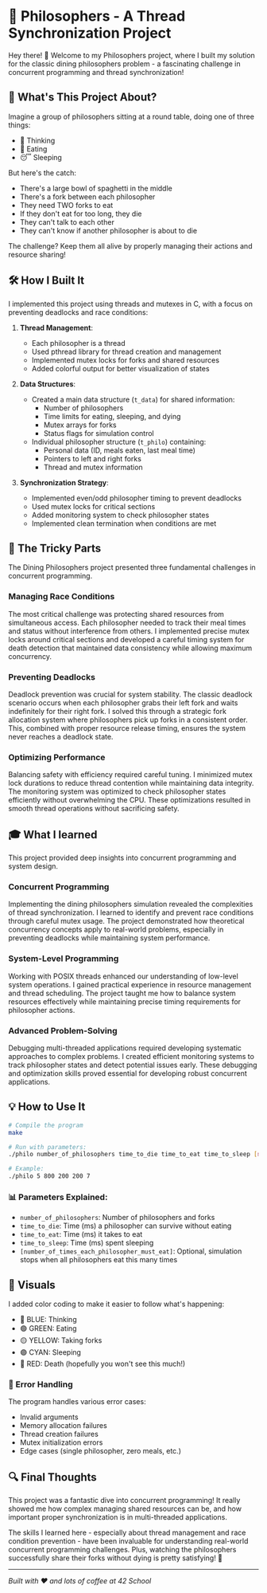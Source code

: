 # 🍝 Philosophers - A Thread Synchronization Project

Hey there! 👋 Welcome to my Philosophers project, where I built my solution for the classic dining philosophers problem - a fascinating challenge in concurrent programming and thread synchronization!

## 🎯 What's This Project About?

Imagine a group of philosophers sitting at a round table, doing one of three things:
- 🤔 Thinking
- 🍴 Eating
- 😴 Sleeping

But here's the catch:
- There's a large bowl of spaghetti in the middle
- There's a fork between each philosopher
- They need TWO forks to eat
- If they don't eat for too long, they die
- They can't talk to each other
- They can't know if another philosopher is about to die

The challenge? Keep them all alive by properly managing their actions and resource sharing!

## 🛠️ How I Built It

I implemented this project using threads and mutexes in C, with a focus on preventing deadlocks and race conditions:

1. **Thread Management**:
   - Each philosopher is a thread
   - Used pthread library for thread creation and management
   - Implemented mutex locks for forks and shared resources
   - Added colorful output for better visualization of states

2. **Data Structures**:
   - Created a main data structure (`t_data`) for shared information:
     - Number of philosophers
     - Time limits for eating, sleeping, and dying
     - Mutex arrays for forks
     - Status flags for simulation control
   - Individual philosopher structure (`t_philo`) containing:
     - Personal data (ID, meals eaten, last meal time)
     - Pointers to left and right forks
     - Thread and mutex information

3. **Synchronization Strategy**:
   - Implemented even/odd philosopher timing to prevent deadlocks
   - Used mutex locks for critical sections
   - Added monitoring system to check philosopher states
   - Implemented clean termination when conditions are met

## 🤔 The Tricky Parts

The Dining Philosophers project presented three fundamental challenges in concurrent programming.

### Managing Race Conditions
The most critical challenge was protecting shared resources from simultaneous access. Each philosopher needed to track their meal times and status without interference from others. I implemented precise mutex locks around critical sections and developed a careful timing system for death detection that maintained data consistency while allowing maximum concurrency.

### Preventing Deadlocks
Deadlock prevention was crucial for system stability. The classic deadlock scenario occurs when each philosopher grabs their left fork and waits indefinitely for their right fork. I solved this through a strategic fork allocation system where philosophers pick up forks in a consistent order. This, combined with proper resource release timing, ensures the system never reaches a deadlock state.

### Optimizing Performance
Balancing safety with efficiency required careful tuning. I minimized mutex lock durations to reduce thread contention while maintaining data integrity. The monitoring system was optimized to check philosopher states efficiently without overwhelming the CPU. These optimizations resulted in smooth thread operations without sacrificing safety.

## 🎓 What I learned

This project provided deep insights into concurrent programming and system design.

### Concurrent Programming
Implementing the dining philosophers simulation revealed the complexities of thread synchronization. I learned to identify and prevent race conditions through careful mutex usage. The project demonstrated how theoretical concurrency concepts apply to real-world problems, especially in preventing deadlocks while maintaining system performance.

### System-Level Programming
Working with POSIX threads enhanced our understanding of low-level system operations. I gained practical experience in resource management and thread scheduling. The project taught me how to balance system resources effectively while maintaining precise timing requirements for philosopher actions.

### Advanced Problem-Solving
Debugging multi-threaded applications required developing systematic approaches to complex problems. I created efficient monitoring systems to track philosopher states and detect potential issues early. These debugging and optimization skills proved essential for developing robust concurrent applications.

## 💡 How to Use It

```bash
# Compile the program
make

# Run with parameters:
./philo number_of_philosophers time_to_die time_to_eat time_to_sleep [number_of_times_each_philosopher_must_eat]

# Example:
./philo 5 800 200 200 7
```

### 📊 Parameters Explained:
- `number_of_philosophers`: Number of philosophers and forks
- `time_to_die`: Time (ms) a philosopher can survive without eating
- `time_to_eat`: Time (ms) it takes to eat
- `time_to_sleep`: Time (ms) spent sleeping
- `[number_of_times_each_philosopher_must_eat]`: Optional, simulation stops when all philosophers eat this many times

## 🎨 Visuals

I added color coding to make it easier to follow what's happening:
- 🔵 BLUE: Thinking
- 🟢 GREEN: Eating
- 🟡 YELLOW: Taking forks
- 🟣 CYAN: Sleeping
- 🔴 RED: Death (hopefully you won't see this much!)

### 🐛 Error Handling

The program handles various error cases:
- Invalid arguments
- Memory allocation failures
- Thread creation failures
- Mutex initialization errors
- Edge cases (single philosopher, zero meals, etc.)
## 🔍 Final Thoughts

This project was a fantastic dive into concurrent programming! It really showed me how complex managing shared resources can be, and how important proper synchronization is in multi-threaded applications.

The skills I learned here - especially about thread management and race condition prevention - have been invaluable for understanding real-world concurrent programming challenges. Plus, watching the philosophers successfully share their forks without dying is pretty satisfying! 🎉

---
*Built with ❤️ and lots of coffee at 42 School*
